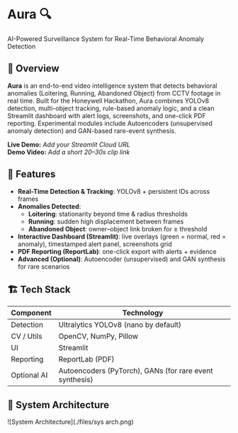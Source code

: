 # Aura 🔍
AI-Powered Surveillance System for Real-Time Behavioral Anomaly Detection

## 🌟 Overview
**Aura** is an end-to-end video intelligence system that detects behavioral anomalies (Loitering, Running, Abandoned Object) from CCTV footage in real time. Built for the Honeywell Hackathon, Aura combines YOLOv8 detection, multi-object tracking, rule-based anomaly logic, and a clean Streamlit dashboard with alert logs, screenshots, and one-click PDF reporting. Experimental modules include Autoencoders (unsupervised anomaly detection) and GAN-based rare-event synthesis.

**Live Demo:** _Add your Streamlit Cloud URL_  
**Demo Video:** _Add a short 20–30s clip link_  

## 🚀 Features
- **Real-Time Detection & Tracking**: YOLOv8 + persistent IDs across frames  
- **Anomalies Detected**:
  - **Loitering**: stationarity beyond time & radius thresholds
  - **Running**: sudden high displacement between frames
  - **Abandoned Object**: owner–object link broken for ≥ threshold
- **Interactive Dashboard (Streamlit)**: live overlays (green = normal, red = anomaly), timestamped alert panel, screenshots grid
- **PDF Reporting (ReportLab)**: one-click export with alerts + evidence
- **Advanced (Optional)**: Autoencoder (unsupervised) and GAN synthesis for rare scenarios

## 🏗️ Tech Stack
| Component | Technology |
|---|---|
| Detection | Ultralytics YOLOv8 (nano by default) |
| CV / Utils | OpenCV, NumPy, Pillow |
| UI | Streamlit |
| Reporting | ReportLab (PDF) |
| Optional AI | Autoencoders (PyTorch), GANs (for rare event synthesis) |

## 📐 System Architecture
![System Architecture](./files/sys arch.png)
